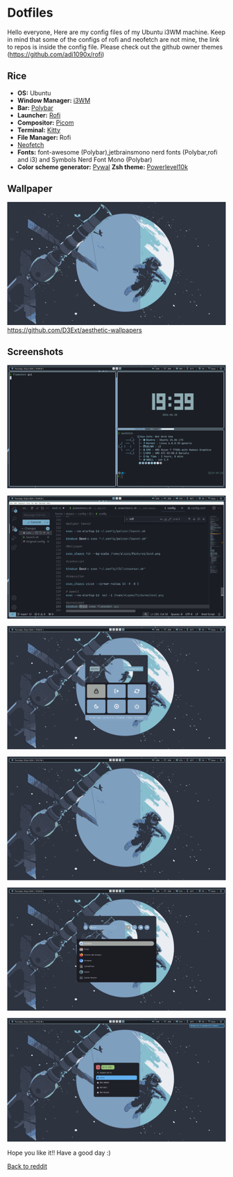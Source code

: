 # Dotfiles
Hello everyone,
 Here are my config files of my Ubuntu i3WM machine.
 Keep in mind that some of the configs of rofi and neofetch are not mine,
the link to repos is inside the config file. Please check out the github owner themes (https://github.com/adi1090x/rofi) 
   
   
   ## Rice
   
  - **OS:** Ubuntu
  - **Window Manager:** [i3WM](./First_rice/I3WM)
  - **Bar:** [Polybar](./Polybar)
  - **Launcher:** [Rofi](./Rofi)
  - **Compositor:** [Picom](https://github.com/yshui/picom)
  - **Terminal:** [Kitty](./Kitty)
  - **File Manager:** Rofi
  - [Neofetch](./Neofetch)
  - **Fonts:** font-awesome (Polybar),jetbrainsmono nerd fonts (Polybar,rofi and i3) and Symbols Nerd Font Mono (Polybar)
  - **Color scheme generator:** [Pywal](https://github.com/dylanaraps/pywal)
    **Zsh theme:** [Powerlevel10k](https://github.com/romkatv/powerlevel10k)
  
  ## Wallpaper 
  
![Wallpaper](./Wallpaper/best.png) https://github.com/D3Ext/aesthetic-wallpapers
  
  ## Screenshots
 
![a](./Screenshots/a.jpg)


![b](./Screenshots/b.jpg)


![c](./Screenshots/c.jpg)


![d](./Screenshots/d.jpg)


![e](./Screenshots/e.jpg)


![f](./Screenshots/f.jpg)



Hope you like it!!
 Have a good day :)

[Back to reddit](https://www.reddit.com/r/unixporn/s/QPJJQLFU4W) 
